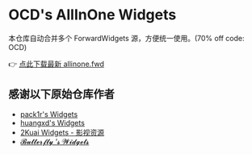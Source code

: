 # OCD's AllInOne Widgets

本仓库自动合并多个 ForwardWidgets 源，方便统一使用。(70% off code: OCD)

👉 [点此下载最新 allinone.fwd](https://github.com/ocd0711/forward_module/allinone.fwd)

## 感谢以下原始仓库作者
- [pack1r's Widgets](https://github.com/pack1r/ForwardWidgets)
- [huangxd's Widgets](https://github.com/huangxd-/ForwardWidgets)
- [2Kuai Widgets - 影视资源](https://github.com/2kuai/ForwardWidgets)
- [𝓑𝓾𝓽𝓽𝓮𝓻𝓯𝓵𝔂 ‘𝓼 𝓦𝓲𝓭𝓰𝓮𝓽𝓼](https://github.com/pack1r/ForwardWidgets)
